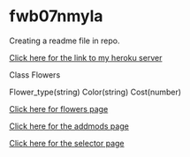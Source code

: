 # fwb07nmyla

Creating a readme file in repo.


<a href="https://db07mylan.herokuapp.com/">Click here for the link to my heroku server</a>

Class Flowers

Flower_type(string) Color(string) Cost(number)

<a href="https://fwb07nmyla.herokuapp.com/flowers">Click here for flowers page</a>

<a href="https://fwb07nmyla.herokuapp.com/addmods?rows=3&cols=4">Click here for the addmods page</a>

<a href="https://fwb07nmyla.herokuapp.com/selector">Click here for the selector page</a>

